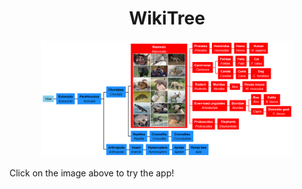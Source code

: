 <div align="center">

# WikiTree

<a href="https://shanedrabing.shinyapps.io/wikitree/">
    <img src="docs/splash.png" width="80%" />
</a>

</div>

Click on the image above to try the app!
